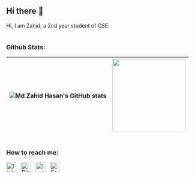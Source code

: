 ## Hi there 👋
Hi, I am Zahid, a 2nd year student of CSE
#

### Github Stats:

| <a><img align="center" src="https://github-readme-stats.vercel.app/api?username=zahid-ctrl&theme=nightowl&show_icons=true" alt="Md Zahid Hasan's GitHub stats" /></a> | <a><img height=195 align="center" src="https://github-readme-stats.vercel.app/api/top-langs?username=zahid-ctrl&layout=compact&langs_count=8&card_width=320&theme=nightowl" /></a> |
| ------------- | ------------- |

#
### How to reach me:
<a href="https://www.linkedin.com/in/md-zahid-hasan-2586972a8" target="_blank" rel="noopener noreferrer">
    <img align="left" alt="linkedin" width="26px" src="https://skillicons.dev/icons?i=linkedin" style="padding-right:10px;" />
</a>
<a href="https://discord.com/channels/@ha.san15" target="_blank" rel="noopener noreferrer">
    <img align="left" alt="Discord" width="26px" src="https://skillicons.dev/icons?i=discord" style="padding-right:10px;" />
</a>
<a href="https://www.instagram.com/za.hid_19/" target="_blank" rel="noopener noreferrer">
    <img align="left" alt="instagram" width="26px" src="https://skillicons.dev/icons?i=instagram" style="padding-right:10px;" />
</a>
<a href="https://www.facebook.com/zahidhasan.zahid123" target="_blank" rel="noopener noreferrer">
  <img align="left" alt="Facebook" width="26px" style="padding-right:10px;" src="https://upload.wikimedia.org/wikipedia/commons/5/51/Facebook_f_logo_(2019).svg" />
</a>



